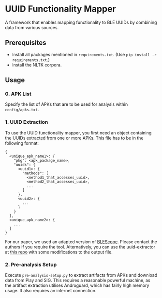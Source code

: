 # UUID Functionality Mapper
A framework that enables mapping functionality to BLE UUIDs by combining data from various sources.

## Prerequisites
* Install all packages mentioned in `requirements.txt`. (Use `pip install -r requirements.txt`.)
* Install the NLTK corpora.

## Usage
### 0. APK List
Specify the list of APKs that are to be used for analysis within `config/apks.txt`.

### 1. UUID Extraction
To use the UUID functionality mapper, you first need an object containing the UUIDs extracted from one or more APKs. This file has to be in the following format:
```
{
  <unique_apk_name1>: {
    "pkg": <apk_package_name>,
    "uuids": {
      <uuid1>: {
        "methods": [
          <method1_that_accesses_uuid>,
          <method2_that_accesses_uuid>,
          ...
        ]
      },
      <uuid2>: {
        ...
      }
    }
  },
  <unique_apk_name2>: {
    ...
  }
}
```

For our paper, we used an adapted version of [BLEScope](https://dl.acm.org/doi/10.1145/3319535.3354240). Please contact the authors if you require the tool. Alternatively, you can use the uuid-extractor at [this repo](https://github.com/projectbtle/uuid-extractor) with some modifications to the output file.


### 2. Pre-analysis Setup
Execute `pre-analysis-setup.py` to extract artifacts from APKs and download data from Play and SIG. This requires a reasonable powerful machine, as the artifact extraction utilises Androguard, which has fairly high memory usage. It also requires an internet connection.
